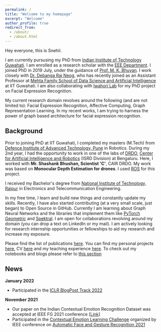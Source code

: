 ```yaml
---
permalink: /
title: "Welcome to my homepage"
excerpt: "Welcome"
author_profile: true
redirect_from: 
  - /about/
  - /about.html
---
```


Hey everyone, this is Snehil. 

I am currently pursusing my PhD from [Indian Institute of Technology Guwahati](https://iitg.ac.in/). I am enrolled as a research scholar with the [EEE Department](https://www.iitg.ac.in/eee/). I joined PhD in 2019 July, under the guidance of [Prof. M. K. Bhuyan](https://iitg.ac.in/mkb/index.php). I work closely with [Dr. Debanga Raj Neog](https://debanga.github.io/), who has recently joined as an Assistant Professor at [Mehta Family School of Data Science and Artificial Intelligence](https://www.iitg.ac.in/dsai/home) at IIT Guwahati. I am also collaborating with [Iwahori Lab](http://www.cvl.cs.chubu.ac.jp/~iwahori/) for my PhD project on Facial Expression Recognition.

My current research domain revolves around the following (and are not limited to): Facial Expression Recognition, Affective Computing, Graph Representation Learning. In my recent works, I am trying to harness the power of graph based architecture for facial expression recognition. 

## Background

Prior to joining PhD at IIT Guwahati, I completed my masters (M.Tech) from [Defence Institute of Advanced Technology, Pune](https://www.diat.ac.in/) in Robotics. During my 2nd year, I had the opportunity to work in one of the labs of [DRDO](https://www.drdo.gov.in/), [Center for Artificial Intelligence and Robotics](https://www.drdo.gov.in/labs-and-establishments/centre-artificial-intelligence-robotics-cair) (ISRD Division) at Bengaluru. Here, I worked with **Mr. Shashank Bhushan, Scientist 'C'**, CAIR DRDO. My work was based on **Monocular Depth Estimation for drones**. I used [ROS](https://www.ros.org/) for this project.

I received my Bachelor's degree from [National Institute of Technology, Raipur](http://www.nitrr.ac.in/) in Electronics and Telecommunication Engineering.

In my free time, I learn and build new things and constantly update my skills. Recently, I have also started contributing (at a very small scale, just began) to Open Source in GitHub. Currently I am learning about Graph Neural Networks and the libraries that implement them like [PyTorch Geometric](https://pytorch-geometric.readthedocs.io/en/latest/) and [Spektral](https://graphneural.network/). I am open for collaborations revolving around my domain (you can drop a text on LinkedIn or my mail). I am actively looking for research internship opportunities or fellowships to aid my research and increase my exposure. 

Please find the list of publications [here](publications/). You can find my personal projects [here](projects/), CV [here](cv/) and my teaching experience [here](teaching/). To check out my notebooks and blogs please refer to [this section](year-archive/)

## News

**January 2022**

- Participated in the [ICLR BlogPost Track 2022](https://iclr-blog-track.github.io/)

**November 2021**

- Our paper on the Indian Contextual Emotion Recognition Dataset was accepted at IEEE FG 2021 conference [[Link]](https://ieeexplore.ieee.org/document/9667034)
- Participated in the [Contextual Emotion Learning Challenge](https://sites.google.com/iiitd.ac.in/contextualemotionrecognition/home) organized by IEEE conference on [Automatic Face and Gesture Recognition 2021](http://iab-rubric.org/fg2021/) 
